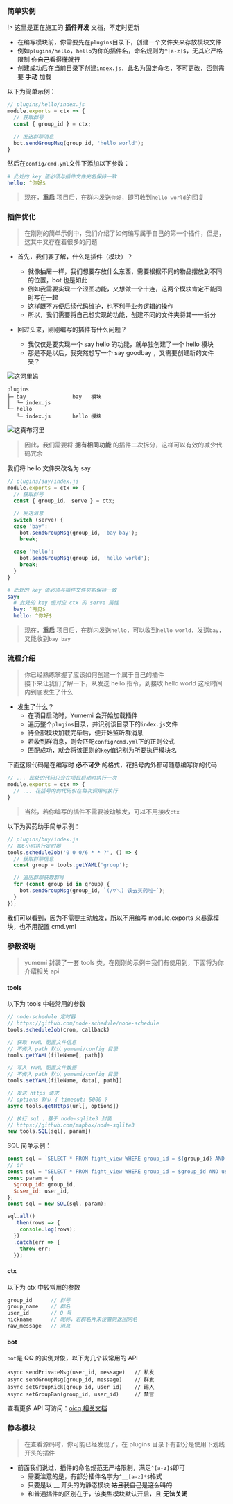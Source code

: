 ### 简单实例

!> 这里是正在施工的 **插件开发** 文档，不定时更新

- 在编写模块前，你需要先在`plugins`目录下，创建一个文件夹来存放模块文件  
- 例如`plugins/hello`，`hello`为你的插件名，命名规则为`^[a-z]$`，无其它严格限制 ~~你自己看得懂就行~~  
- 创建成功后在当前目录下创建`index.js`，此名为固定命名，不可更改，否则需要 **手动** 加载

以下为简单示例：

```javascript
// plugins/hello/index.js
module.exports = ctx => {
  // 获取群号
  const { group_id } = ctx;

  // 发送群聊消息
  bot.sendGroupMsg(group_id, 'hello world');
}
```

然后在`config/cmd.yml`文件下添加以下参数：

```yaml
# 此处的 key 值必须与插件文件夹名保持一致
hello: ^你好$
```

> 现在，**重启** 项目后，在群内发送`你好`，即可收到`hello world`的回复

### 插件优化

> 在刚刚的简单示例中，我们介绍了如何编写属于自己的第一个插件，但是，这其中又存在着很多的问题

- 首先，我们要了解，什么是插件（模块）？
  + 就像抽屉一样，我们想要存放什么东西，需要根据不同的物品摆放到不同的位置，bot 也是如此
  + 例如我需要实现一个涩图功能，又想做一个十连，这两个模块肯定不能同时写在一起
  + 这样既不方便后续代码维护，也不利于业务逻辑的操作
  + 所以，我们需要将自己想实现的功能，创建不同的文件夹将其一一拆分

- 回过头来，刚刚编写的插件有什么问题？
  + 我仅仅是要实现一个 say hello 的功能，就单独创建了一个 hello 模块
  + 那是不是以后，我突然想写一个 say goodbay ，又需要创建新的文件夹？

![这河里妈](../public/images/emoji/这河里妈.jpg)

```
plugins
├─ bay               bay   模块
│  └─ index.js
└─ hello
   └─ index.js       hello 模块
```

![这真布河里](../public/images/emoji/这真布河里.png)

> 因此，我们需要将 **拥有相同功能** 的插件二次拆分，这样可以有效的减少代码冗余

我们将 hello 文件夹改名为 say

```javascript
// plugins/say/index.js
module.exports = ctx => {
  // 获取群号
  const { group_id， serve } = ctx;

  // 发送消息
  switch (serve) {
  case 'bay':
    bot.sendGroupMsg(group_id, 'bay bay');
    break;

  case 'hello':
    bot.sendGroupMsg(group_id, 'hello world');
    break;
  }
}
```

```yaml
# 此处的 key 值必须与插件文件夹名保持一致
say:
  # 此处的 key 值对应 ctx 的 serve 属性
  bay: ^再见$
  hello: ^你好$
```

> 现在，**重启** 项目后，在群内发送`hello`，可以收到`hello world`，发送`bay`，又能收到`bay bay`

### 流程介绍

> 你已经熟练掌握了应该如何创建一个属于自己的插件  
接下来让我们了解一下，从发送 hello 指令，到接收 hello world 这段时间内到底发生了什么

- 发生了什么？
  + 在项目启动时，Yumemi 会开始加载插件
  + 遍历整个`plugins`目录，并识别该目录下的`index.js`文件
  + 待全部模块加载完毕后，便开始监听群消息
  + 若收到群消息，则会匹配`config/cmd.yml`下的正则公式
  + 匹配成功，就会将该正则的`key`值识别为所要执行模块名

下面这段代码是在编写时 **必不可少** 的格式，花括号内外都可随意编写你的代码

```javascript
// ... 此处的代码只会在项目启动时执行一次
module.exports = ctx => {
  // ... 花括号内的代码仅在每次调用时执行
}
```

> 当然，若你编写的插件不需要被动触发，可以不用接收`ctx`

以下为买药助手简单示例：

```javascript
// plugins/buy/index.js
// 每6小时执行定时器
tools.scheduleJob('0 0 0/6 * * ?', () => {
  // 获取群聊信息
  const group = tools.getYAML('group');

  // 遍历群聊获取群号
  for (const group_id in group) {
    bot.sendGroupMsg(group_id, `(/▽＼) 该去买药啦~`);
  }
});
```

我们可以看到，因为不需要主动触发，所以不用编写 module.exports 来暴露模块，也不用配置 cmd.yml

### 参数说明

> yumemi 封装了一套 tools 类，在刚刚的示例中我们有使用到，下面将为你介绍相关 api

#### tools

以下为 tools 中较常用的参数

```javascript
// node-schedule 定时器
// https://github.com/node-schedule/node-schedule
tools.scheduleJob(cron, callback)

// 获取 YAML 配置文件信息
// 不传入 path 默认 yumemi/config 目录
tools.getYAML(fileName[, path])

// 写入 YAML 配置文件数据
// 不传入 path 默认 yumemi/config 目录
tools.setYAML(fileName, data[, path])

// 发送 https 请求
// options 默认 { timeout: 5000 }
async tools.getHttps(url[, options])

// 执行 sql ，基于 node-sqlite3 封装
// https://github.com/mapbox/node-sqlite3
new tools.SQL(sql[, param])
```

SQL 简单示例：

```javascript
const sql = `SELECT * FROM fight_view WHERE group_id = ${group_id} AND user_id = ${user_id}`;
// or
const sql = "SELECT * FROM fight_view WHERE group_id = $group_id AND user_id = $user_id";
const param = {
  $group_id: group_id,
  $user_id: user_id,
};
const sql = new SQL(sql, param);

sql.all()
  .then(rows => {
    console.log(rows);
  })
  .catch(err => {
    throw err;
  });
```

#### ctx

以下为 ctx 中较常用的参数

```javascript
group_id      // 群号
group_name    // 群名
user_id       // Q 号
nickname      // 昵称，若群名片未设置则返回网名
raw_message   // 消息
```


#### bot

`bot`是 QQ 的实例对象，以下为几个较常用的 API

```
async sendPrivateMsg(user_id, message)   // 私发
async sendGroupMsg(group_id, message)    // 群发
async setGroupKick(group_id, user_id)    // 踢人
async setGroupBan(group_id, user_id)     // 禁言
```

查看更多 API 可访问：[oicq 相关文档](https://github.com/takayama-lily/oicq/blob/master/docs/api.md)

### 静态模块

> 在查看源码时，你可能已经发现了，在 plugins 目录下有部分是使用下划线开头的插件

- 前面我们说过，插件的命名规范无严格限制，满足`^[a-z]$`即可
  + 需要注意的是，有部分插件名字为`^__[a-z]*$`格式
  + 只要是以 __ 开头的为静态模块 ~~姑且我自己是这么叫的~~
  + 和普通插件的区别在于，该类型模块默认开启，且 **无法关闭**